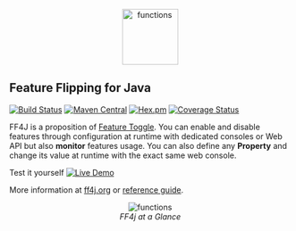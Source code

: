 
<p align="center">
<img src="https://raw.github.com/clun/ff4j/master/src/site/resources/images/ff4j.png?raw=true" alt="functions" height="100px" />
</p>

## Feature Flipping for Java

[![Build Status](https://travis-ci.org/clun/ff4j.svg?branch=master)](https://travis-ci.org/clun/ff4j)
[![Maven Central](https://maven-badges.herokuapp.com/maven-central/org.ff4j/ff4j-core/badge.svg)](https://maven-badges.herokuapp.com/maven-central/org.ff4j/ff4j-core/) 
[![Hex.pm](https://img.shields.io/hexpm/l/plug.svg)]()
[![Coverage Status](https://coveralls.io/repos/clun/ff4j/badge.svg?branch=master&service=github)](https://coveralls.io/github/clun/ff4j?branch=master)

FF4J is a proposition of [Feature Toggle](http://martinfowler.com/bliki/FeatureToggle.html). 
You can enable and disable features through configuration at runtime with dedicated consoles or Web API but also __monitor__ features usage. You can also define any __Property__ and change its value at runtime with 
the exact same web console.


Test it yourself [![Live Demo](https://img.shields.io/badge/ff4jdemo-online-green.svg)](http://cannys.com/ff4j-demo/)


More information at [ff4j.org](http://ff4j.org) or [reference guide](https://github.com/clun/ff4j-extra/raw/master/ff4j-reference-guide-1.3.pdf).

<p align="center">
  <img src="https://raw.github.com/clun/ff4j/master/src/site/resources/images/stack2.png?raw=true" alt="functions"/>
  <br/><i>FF4j at a Glance</i>
</p>

